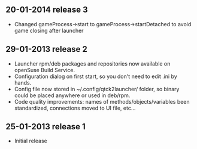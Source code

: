 20-01-2014 release 3
-----------------------
- Changed gameProcess->start to gameProcess->startDetached to avoid game closing after launcher

29-01-2013 release 2
-----------------------
- Launcher rpm/deb packages and repositories now available on openSuse Build Service.
- Configuration dialog on first start, so you don't need to edit .ini by hands.
- Config file now stored in ~/.config/qtck2launcher/ folder, so binary could be placed anywhere or used in deb/rpm.
- Code quality improvements: names of methods/objects/variables been standardized, connections moved to UI file, etc...

25-01-2013 release 1
-----------------------
- Initial release
